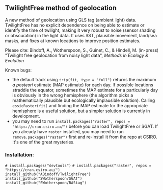 ## TwilightFree method of geolocation

A new method of geolocation using GLS tag (ambient light) data. TwilightFree has no explicit dependence on being able to estimate or identify the time of twilight, making it very robust to noise (sensor shading or obscuration) in the light data. It uses SST, plausible movement, land/sea masks, and fixes at known locations to improve position estimates.

Please cite:
Bindoff, A., Wotherspoon, S., Guinet, C., & Hindell, M. (in-press) "Twilight free geolocation from noisy light data", *Methods in Ecology & Evolution*

Known bugs:  
- the default track using `trip(fit, type = "full")` returns the maximum *a posteori* estimate (MAP estimate) for each day. If possible locations straddle the equator, sometimes the MAP estimate for a particularly day is obviously in the wrong hemisphere (the algorithm picks a mathematically plausible but ecologically implausible solution). Calling `essieRaster(fit)` and finding the MAP estimate for the appropriate hemisphere is a useful solution, but a simpler solution is currently in development.  
- you may need to run `install.packages("raster", repos = "https://cran.csiro.au/")` before you can load TwilightFree or SGAT. If you already have `raster` installed, you may need to run `remove.packages("raster")` first and re-install it from the repo at CSIRO. It's one of the great mysteries.  


### Installation:  

`# install.packages("devtools")` 
`# install.packages("raster", repos = "https://cran.csiro.au/")`  
`install_github("ABindoff/TwilightFree")`  
`install_github("SWotherspoon/SGAT")`  
`install_github("SWotherspoon/BAStag")`  


